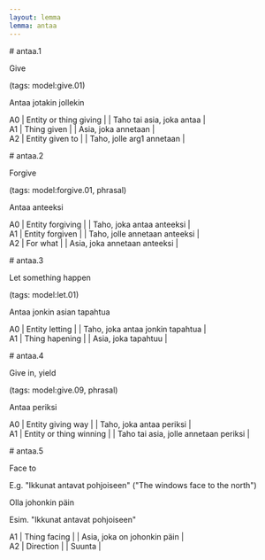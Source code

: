 ```yaml
---
layout: lemma
lemma: antaa
---
```


<div class="sense">
# <span class="sensename">antaa.1</span>

<span class="description">Give</span>

(tags: model:give.01)

<span class="description">Antaa jotakin jollekin</span>



A0 | Entity or thing giving |   | Taho tai asia, joka antaa |  
A1 | Thing given |   | Asia, joka annetaan |  
A2 | Entity given to |   | Taho, jolle arg1 annetaan |  

</div>

<div class="sense">
# <span class="sensename">antaa.2</span>

<span class="description">Forgive</span>

(tags: model:forgive.01, phrasal)

<span class="description">Antaa anteeksi</span>



A0 | Entity forgiving |   | Taho, joka antaa anteeksi |  
A1 | Entity forgiven |   | Taho, jolle annetaan anteeksi |  
A2 | For what |   | Asia, joka annetaan anteeksi |  

</div>

<div class="sense">
# <span class="sensename">antaa.3</span>

<span class="description">Let something happen</span>

(tags: model:let.01)

<span class="description">Antaa jonkin asian tapahtua</span>



A0 | Entity letting |   | Taho, joka antaa jonkin tapahtua |  
A1 | Thing hapening |   | Asia, joka tapahtuu |  

</div>

<div class="sense">
# <span class="sensename">antaa.4</span>

<span class="description">Give in, yield</span>

(tags: model:give.09, phrasal)

<span class="description">Antaa periksi</span>



A0 | Entity giving way |   | Taho, joka antaa periksi |  
A1 | Entity or thing winning |   | Taho tai asia, jolle annetaan periksi |  

</div>

<div class="sense">
# <span class="sensename">antaa.5</span>

<span class="description">Face to</span>

E.g. "Ikkunat antavat pohjoiseen" ("The windows face to the north")

<span class="description">Olla johonkin päin</span>

Esim. "Ikkunat antavat pohjoiseen"

A1 | Thing facing |   | Asia, joka on johonkin päin |  
A2 | Direction |   | Suunta |  

</div>

